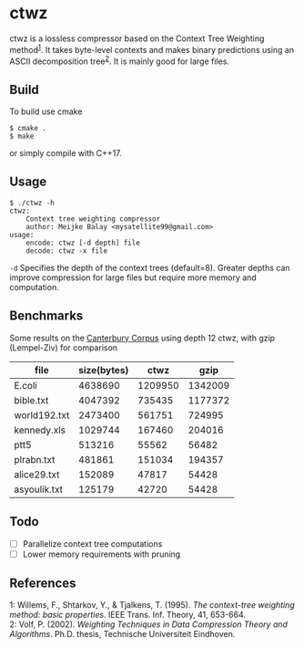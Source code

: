 # ctwz 
ctwz is a lossless compressor based on the Context Tree Weighting method<sup>[1](#1)</sup>. It takes byte-level contexts and makes binary predictions using an ASCII decomposition tree<sup>[2](#2)</sup>. It is mainly good for large files.

## Build 
To build use cmake 
```
$ cmake .
$ make
```
or simply compile with C++17. 
## Usage
```
$ ./ctwz -h
ctwz:
	Context tree weighting compressor
	author: Meijke Balay <mysatellite99@gmail.com>
usage:
	encode: ctwz [-d depth] file
	decode: ctwz -x file
```
`-d` Specifies the depth of the context trees (default=8). Greater depths can improve compression for large files but require more memory and computation.  

## Benchmarks
Some results on the [Canterbury Corpus](https://corpus.canterbury.ac.nz/descriptions/#large) using depth 12 ctwz, with gzip (Lempel-Ziv) for comparison

|file | size(bytes) | ctwz | gzip
--- | --- | --- | ---
| E.coli | 4638690| 1209950| 1342009
|bible.txt | 4047392 |735435| 1177372
|world192.txt | 2473400| 561751| 724995 
|kennedy.xls | 1029744| 167460 | 204016
|ptt5 	| 513216 | 55562 | 56482
|plrabn.txt| 481861 |151034 | 194357
|alice29.txt|152089| 47817 | 54428
|asyoulik.txt | 125179 | 42720 | 54428

## Todo
- [ ] Parallelize context tree computations
- [ ] Lower memory requirements with pruning

## References
<div><a name="1">1</a>: Willems, F., Shtarkov, Y., & Tjalkens, T. (1995). <i>The context-tree weighting method: basic properties</i>. IEEE Trans. Inf. Theory, 41, 653-664.</div>
<div><a name="2">2</a>: Volf, P. (2002). <i>Weighting Techniques in Data Compression Theory and Algorithms</i>. Ph.D. thesis, Technische Universiteit Eindhoven.
